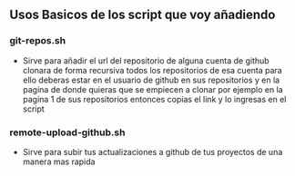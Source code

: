 ## Usos Basicos de los script que voy añadiendo

### git-repos.sh

- Sirve para añadir el url del repositorio de alguna cuenta de github clonara de forma recursiva todos los repositorios de esa cuenta para ello deberas estar en el usuario de github en sus repositorios y en la pagina de donde quieras que se empiecen a clonar por ejemplo en la pagina 1 de sus repositorios entonces copias el link y lo ingresas en el script

### remote-upload-github.sh

- Sirve para subir tus actualizaciones a github de tus proyectos de una manera mas rapida 

